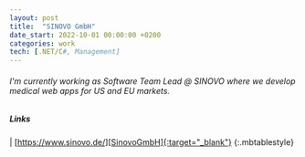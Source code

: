 ```yaml
---
layout: post
title:  "SINOVO GmbH"
date_start: 2022-10-01 00:00:00 +0200
categories: work
tech: [.NET/C#, Management]
---
```

###### I'm currently working as Software Team Lead @ SINOVO where we develop medical web apps for US and EU markets.

##### Links

<a href="https://blue-veery.com/" target="_blank"><i class="fa fa-link fa-3x" style="color: black"></i></a> | [https://www.sinovo.de/][SinovoGmbH]{:target="_blank"}
{:.mbtablestyle}

[//]: links:
[SinovoGmbH]: https://www.sinovo.de/
